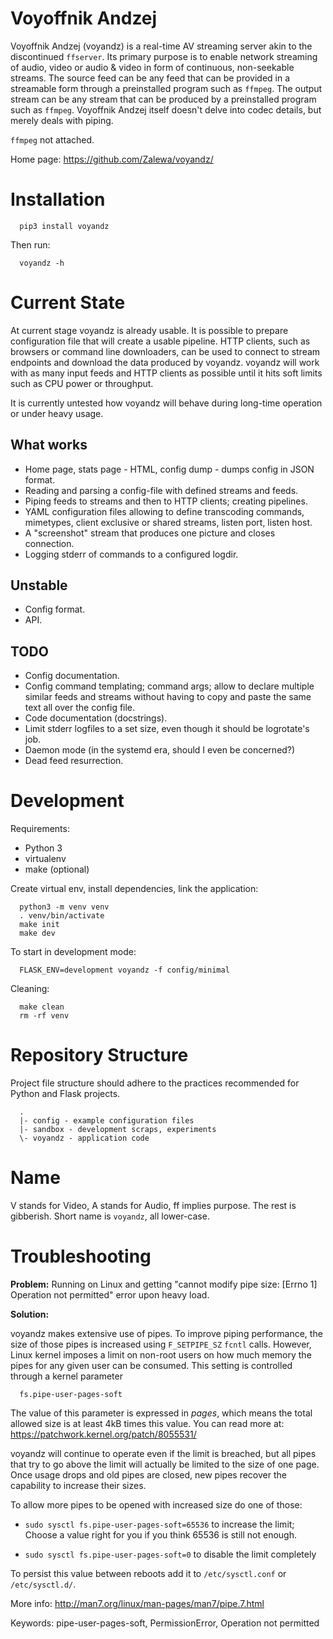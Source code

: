 Voyoffnik Andzej
================

Voyoffnik Andzej (voyandz) is a real-time AV streaming server akin to
the discontinued `ffserver`. Its primary purpose is to enable network
streaming of audio, video or audio & video in form of continuous,
non-seekable streams. The source feed can be any feed that can be
provided in a streamable form through a preinstalled program such as
`ffmpeg`. The output stream can be any stream that can be produced by
a preinstalled program such as `ffmpeg`. Voyoffnik Andzej itself
doesn't delve into codec details, but merely deals with piping.

`ffmpeg` not attached.

Home page: https://github.com/Zalewa/voyandz/

Installation
============

```
  pip3 install voyandz
```

Then run:

```
  voyandz -h
```

Current State
=============

At current stage voyandz is already usable. It is possible to prepare
configuration file that will create a usable pipeline. HTTP clients,
such as browsers or command line downloaders, can be used to connect
to stream endpoints and download the data produced by voyandz.
voyandz will work with as many input feeds and HTTP clients as possible
until it hits soft limits such as CPU power or throughput.

It is currently untested how voyandz will behave during long-time
operation or under heavy usage.


What works
----------

- Home page, stats page - HTML, config dump - dumps config in JSON format.
- Reading and parsing a config-file with defined streams and feeds.
- Piping feeds to streams and then to HTTP clients; creating pipelines.
- YAML configuration files allowing to define transcoding commands, mimetypes,
  client exclusive or shared streams, listen port, listen host.
- A "screenshot" stream that produces one picture and closes connection.
- Logging stderr of commands to a configured logdir.


Unstable
--------

- Config format.
- API.


TODO
----

- Config documentation.
- Config command templating; command args; allow to declare
  multiple similar feeds and streams without having to copy
  and paste the same text all over the config file.
- Code documentation (docstrings).
- Limit stderr logfiles to a set size, even
  though it should be logrotate's job.
- Daemon mode (in the systemd era, should I even be concerned?)
- Dead feed resurrection.


Development
===========

Requirements:

- Python 3
- virtualenv
- make (optional)

Create virtual env, install dependencies, link the application:

```
  python3 -m venv venv
  . venv/bin/activate
  make init
  make dev
```

To start in development mode:

```
  FLASK_ENV=development voyandz -f config/minimal
```

Cleaning:

```
  make clean
  rm -rf venv
```

Repository Structure
====================

Project file structure should adhere to the practices
recommended for Python and Flask projects.

```
  .
  |- config - example configuration files
  |- sandbox - development scraps, experiments
  \- voyandz - application code
```

Name
====

V stands for Video, A stands for Audio, ff implies purpose.
The rest is gibberish. Short name is `voyandz`, all lower-case.

Troubleshooting
===============

**Problem:** Running on Linux and getting
"cannot modify pipe size: [Errno 1] Operation not permitted"
error upon heavy load.

**Solution:**

voyandz makes extensive use of pipes. To improve piping performance,
the size of those pipes is increased using `F_SETPIPE_SZ` `fcntl` calls.
However, Linux kernel imposes a limit on non-root users on how much
memory the pipes for any given user can be consumed. This setting is
controlled through a kernel parameter

```
  fs.pipe-user-pages-soft
```

The value of this parameter is expressed in *pages*, which means the total
allowed size is at least 4kB times this value. You can read more at:
https://patchwork.kernel.org/patch/8055531/

voyandz will continue to operate even if the limit is breached, but all
pipes that try to go above the limit will actually be limited to the
size of one page. Once usage drops and old pipes are closed, new pipes
recover the capability to increase their sizes.

To allow more pipes to be opened with increased size do one of those:

* `sudo sysctl fs.pipe-user-pages-soft=65536` to increase the limit;
  Choose a value right for you if you think 65536 is still not enough.

* `sudo sysctl fs.pipe-user-pages-soft=0` to disable the limit completely

To persist this value between reboots add it to `/etc/sysctl.conf` or
`/etc/sysctl.d/`.

More info: http://man7.org/linux/man-pages/man7/pipe.7.html

Keywords: pipe-user-pages-soft, PermissionError, Operation not permitted
